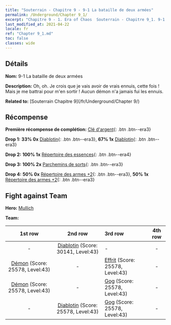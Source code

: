 ```yaml
---
title: "Souterrain - Chapitre 9 - 9-1 La bataille de deux armées"
permalink: /Underground/Chapter 9_1/
excerpt: "Chapitre 9 - 1. Era of Chaos  Souterrain - Chapitre 9_1. 9-1 La bataille de deux armées"
last_modified_at: 2021-04-22
locale: fr
ref: "Chapter 9_1.md"
toc: false
classes: wide
---
```


## Détails

 **Nom:** 9-1 La bataille de deux armées

 **Description:** Oh, oh. Je crois que je vais avoir de vrais ennuis, cette fois ! Mais je me battrai pour m'en sortir ! Aucun démon n'a jamais fui les ennuis.

 **Related to:** [Souterrain Chapitre 9](/fr/Underground/Chapter 9/)

## Récompense

 **Première récompense de complétion:** [Clé d'argent](/ItemsFR/con_693/){: .btn .btn--era3}

 **Drop 1:** **33% 0x** [Diablotin](/ItemsFR/unt_226/){: .btn .btn--era3}, **67% 1x** [Diablotin](/ItemsFR/unt_226/){: .btn .btn--era3}

 **Drop 2:** **100% 1x** [Répertoire des essences](/ItemsFR/mat_39/){: .btn .btn--era4}

 **Drop 3:** **100% 2x** [Parchemins de sorts](/ItemsFR/con_694/){: .btn .btn--era3}

 **Drop 4:** **50% 0x** [Répertoire des armes +2](/ItemsFR/mat_32/){: .btn .btn--era3}, **50% 1x** [Répertoire des armes +2](/ItemsFR/mat_32/){: .btn .btn--era3}


## Fight against Team
 **Hero:** [Mullich](/fr/heroes/Mullich/)

 **Team:**


  | 1st row | 2nd row | 3rd row | 4th row |
  |:----:|:----:|:----|:----:|
  | - | [Diablotin](/fr/units/Imp/) (Score: 30141, Level:43)  | - | - |
  | [Démon](/fr/units/Demon/) (Score: 25578, Level:43)  | - | [Effrit](/fr/units/Efreeti/) (Score: 25578, Level:43)  | - |
  | [Démon](/fr/units/Demon/) (Score: 25578, Level:43)  | - | [Gog](/fr/units/Gog/) (Score: 25578, Level:43)  | - |
  | - | [Diablotin](/fr/units/Imp/) (Score: 25578, Level:43)  | [Gog](/fr/units/Gog/) (Score: 25578, Level:43)  | - |



